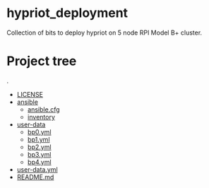 # hypriot_deployment
Collection of bits to deploy hypriot on 5 node RPI Model B+ cluster.

# Project tree

.
 * [LICENSE](./LICENSE)
 * [ansible](./ansible)
   * [ansible.cfg](./ansible/ansible.cfg)
   * [inventory](./ansible/inventory)
 * [user-data](./user-data)
   * [bp0.yml](./user-data/bp0.yml)
   * [bp1.yml](./user-data/bp1.yml)
   * [bp2.yml](./user-data/bp2.yml)
   * [bp3.yml](./user-data/bp3.yml)
   * [bp4.yml](./user-data/bp4.yml)
 * [user-data.yml](./user-data.yml)
 * [README.md](./README.md)
